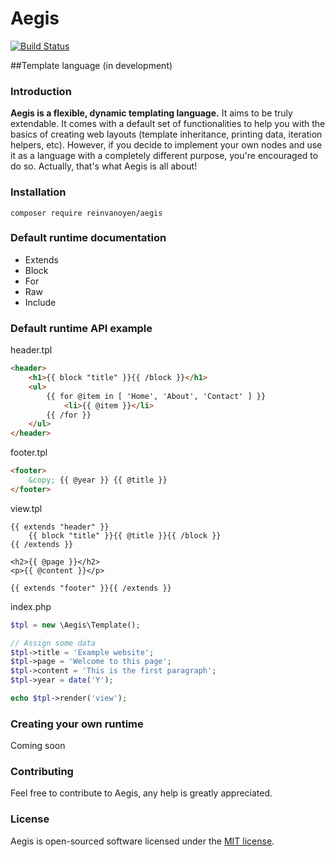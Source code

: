# Aegis

[![Build Status](https://travis-ci.org/reinvanoyen/aegis.svg?branch=master)](https://travis-ci.org/reinvanoyen/aegis)

##Template language (in development)

### Introduction

**Aegis is a flexible, dynamic templating language.** It aims to 
be truly extendable. It comes with a default set of functionalities to help you with 
the basics of creating web layouts (template inheritance, printing data, iteration helpers, etc).
However, if you decide to implement your own nodes and use it as a language with a 
completely different purpose, you're encouraged to do so.
Actually, that's what Aegis is all about!

### Installation

```ssh
composer require reinvanoyen/aegis
```

### Default runtime documentation

* Extends
* Block
* For
* Raw
* Include

### Default runtime API example

header.tpl
```html
<header>
    <h1>{{ block "title" }}{{ /block }}</h1>
    <ul>
        {{ for @item in [ 'Home', 'About', 'Contact' ] }}
            <li>{{ @item }}</li>
        {{ /for }}
    </ul>
</header>
```

footer.tpl
```html
<footer>
    &copy; {{ @year }} {{ @title }}
</footer>
```

view.tpl
```
{{ extends "header" }}
    {{ block "title" }}{{ @title }}{{ /block }}
{{ /extends }}

<h2>{{ @page }}</h2>
<p>{{ @content }}</p>

{{ extends "footer" }}{{ /extends }}
```

index.php
```php
$tpl = new \Aegis\Template();

// Assign some data
$tpl->title = 'Example website';
$tpl->page = 'Welcome to this page';
$tpl->content = 'This is the first paragraph';
$tpl->year = date('Y');

echo $tpl->render('view');
```

### Creating your own runtime

Coming soon

### Contributing

Feel free to contribute to Aegis, any help is greatly appreciated.

### License
Aegis is open-sourced software licensed under the [MIT license](http://opensource.org/licenses/MIT).